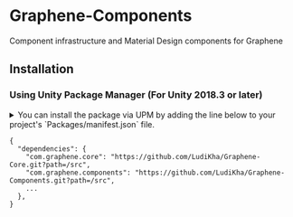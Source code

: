 # Graphene-Components
Component infrastructure and Material Design components for Graphene


## Installation
### Using Unity Package Manager (For Unity 2018.3 or later)

<details>
  <summary>You can install the package via UPM by adding the line below to your project's `Packages/manifest.json` file.</summary>

&nbsp;

  >You can find this file by opening your project's *Packages* folder in a file browser, it is not displayed in the editor.

</details>

```
{
  "dependencies": {
    "com.graphene.core": "https://github.com/LudiKha/Graphene-Core.git?path=/src",
    "com.graphene.components": "https://github.com/LudiKha/Graphene-Components.git?path=/src",
    ...
  },
}
```
